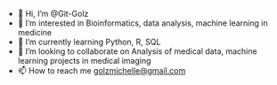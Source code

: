 - 👋 Hi, I’m @Git-Golz
- 👀 I’m interested in Bioinformatics, data analysis, machine learning in medicine
- 🌱 I’m currently learning Python, R, SQL
- 💞️ I’m looking to collaborate on Analysis of medical data, machine learning projects in medical imaging
- 📫 How to reach me golzmichelle@gmail.com

<!---
Git-Golz/Git-Golz is a ✨ special ✨ repository because its `README.md` (this file) appears on your GitHub profile.
You can click the Preview link to take a look at your changes.
--->
